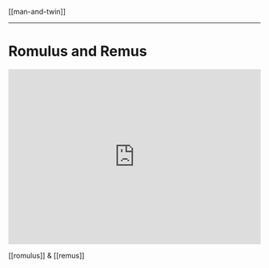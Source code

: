 [[man-and-twin]]

---

# Romulus and Remus
<iframe width="100%" height="350" frameborder="0" allow="accelerometer; autoplay; clipboard-write; encrypted-media; gyroscope; picture-in-picture" allowfullscreen src="https://en.wikipedia.org/wiki/Romulus-and-Remus"></iframe>

[[romulus]] & [[remus]]